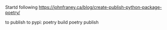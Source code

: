 Startd following https://johnfraney.ca/blog/create-publish-python-package-poetry/

to publish to pypi:
poetry build
poetry publish